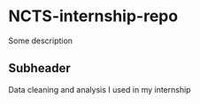 # NCTS-internship-repo

Some description

## Subheader

Data cleaning and analysis I used in my internship